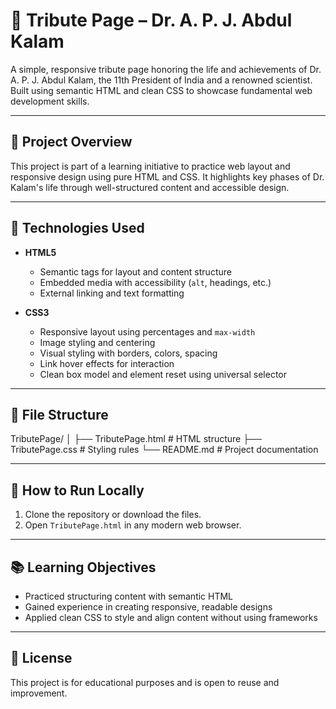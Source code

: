 # 🙏 Tribute Page – Dr. A. P. J. Abdul Kalam

A simple, responsive tribute page honoring the life and achievements of Dr. A. P. J. Abdul Kalam, the 11th President of India and a renowned scientist. Built using semantic HTML and clean CSS to showcase fundamental web development skills.

---

## 📌 Project Overview

This project is part of a learning initiative to practice web layout and responsive design using pure HTML and CSS. It highlights key phases of Dr. Kalam's life through well-structured content and accessible design.

---

## 🧰 Technologies Used

- **HTML5**  
  - Semantic tags for layout and content structure  
  - Embedded media with accessibility (`alt`, headings, etc.)  
  - External linking and text formatting

- **CSS3**  
  - Responsive layout using percentages and `max-width`  
  - Image styling and centering  
  - Visual styling with borders, colors, spacing  
  - Link hover effects for interaction  
  - Clean box model and element reset using universal selector

---

## 📁 File Structure

TributePage/
│
├── TributePage.html # HTML structure
├── TributePage.css # Styling rules
└── README.md # Project documentation


---

## 🚀 How to Run Locally

1. Clone the repository or download the files.
2. Open `TributePage.html` in any modern web browser.

---

## 📚 Learning Objectives

- Practiced structuring content with semantic HTML
- Gained experience in creating responsive, readable designs
- Applied clean CSS to style and align content without using frameworks

---

## 📝 License

This project is for educational purposes and is open to reuse and improvement.
